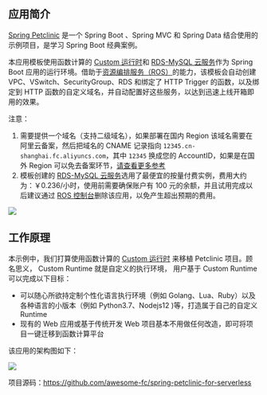 ## 应用简介

[Spring Petclinic](https://github.com/spring-projects/spring-petclinic) 是一个 Spring Boot 、Spring MVC 和 Spring Data 结合使用的示例项目，是学习 Spring Boot 经典案例。

本应用模板使用函数计算的 [Custom 运行时](https://help.aliyun.com/document_detail/132044.html)和 [RDS-MySQL 云服务](https://cn.aliyun.com/product/rds/mysql)作为 Spring Boot 应用的运行环境。借助于[资源编排服务（ROS）](https://cn.aliyun.com/product/ros)的能力，该模板会自动创建 VPC、VSwitch、SecurityGroup、RDS 和绑定了 HTTP Trigger 的函数，以及绑定到 HTTP 函数的自定义域名，并自动配置好这些服务，以达到迅速上线开箱即用的效果。

注意：

1. 需要提供一个域名（支持二级域名），如果部署在国内 Region 该域名需要在阿里云备案，然后把域名的 CNAME 记录指向 `12345.cn-shanghai.fc.aliyuncs.com`，其中 `12345` 换成您的 AccountID，如果是在国外 Region 可以免去备案环节，[请查看更多参考](https://help.aliyun.com/document_detail/90722.html)
2. 模板创建的 [RDS-MySQL 云服务](https://cn.aliyun.com/product/rds/mysql)选用了最便宜的按量付费实例，费用大约为：￥0.236/小时，使用前需要确保账户有 100 元的余额，并且试用完成以后建议通过 [ROS 控制台](https://rosnext.console.aliyun.com/)删除该应用，以免产生超出预期的费用。


![](https://img.alicdn.com/tfs/TB1MBzgr7T2gK0jSZFkXXcIQFXa-2084-1334.png)


## 工作原理

本示例中，我们打算使用函数计算的 [Custom 运行时](https://help.aliyun.com/document_detail/132044.html) 来移植 Petclinic 项目。顾名思义， Custom Runtime 就是自定义的执行环境， 用户基于 Custom Runtime 可以完成以下目标：

* 可以随心所欲持定制个性化语言执行环境（例如 Golang、Lua、Ruby）以及各种语言的小版本（例如 Python3.7、Nodejs12 )等，打造属于自己的自定义 Runtime
* 现有的 Web 应用或基于传统开发 Web 项目基本不用做任何改造，即可将项目一键迁移到函数计算平台

该应用的架构图如下：

![](https://img.alicdn.com/tfs/TB1EbdXsCf2gK0jSZFPXXXsopXa-1029-645.png)

项目源码：https://github.com/awesome-fc/spring-petclinic-for-serverless